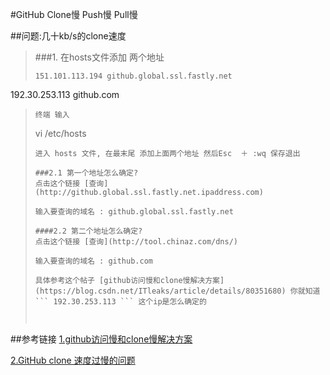 #GitHub Clone慢 Push慢 Pull慢

##问题:几十kb/s的clone速度

>###1. 在hosts文件添加 两个地址
>```
>151.101.113.194 github.global.ssl.fastly.net
192.30.253.113 github.com
>```
>终端 输入
>```
>vi /etc/hosts
>```
>进入 hosts 文件, 在最末尾 添加上面两个地址 然后Esc  ＋ :wq 保存退出
>
>###2.1 第一个地址怎么确定?
>点击这个链接 [查询](http://github.global.ssl.fastly.net.ipaddress.com)
>
>输入要查询的域名 : github.global.ssl.fastly.net
>
>####2.2 第二个地址怎么确定?
>点击这个链接 [查询](http://tool.chinaz.com/dns/)
>
>输入要查询的域名 : github.com
>
>具体参考这个帖子 [github访问慢和clone慢解决方案](https://blog.csdn.net/ITleaks/article/details/80351680) 你就知道 ``` 192.30.253.113 ``` 这个ip是怎么确定的
>
>
>

##参考链接
[1.github访问慢和clone慢解决方案](https://blog.csdn.net/sinat_38843093/article/details/79716804)

[2.GitHub clone 速度过慢的问题](https://blog.csdn.net/ITleaks/article/details/80351680)



